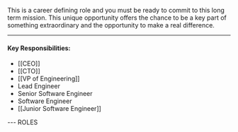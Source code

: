 
This is a career defining role and you must be ready to commit to this long term mission. This unique opportunity offers the chance to be a key part of something extraordinary and the opportunity to make a real difference.

---

#### **Key Responsibilities:**

- [[CEO]] 
- [[CTO]]
- [[VP of Engineering]]
- Lead Engineer
- Senior Software Engineer
- Software Engineer
- [[Junior Software Engineer]]

--- ROLES

